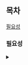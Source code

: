 ## 목차
[필요성](#필요성)

### 필요성
<details>
<summary></summary>

전공과목과 기업에서 요구하는 컴퓨터과학의 가장 근본적이고 기초적인 지식이다.
정확하게 이해한다면 설계,개발에서 효율, 성능, 비용부분에서 이득을 볼수있으며 문제발생시 근본적인 해결에 도움을 준다.

</details>

